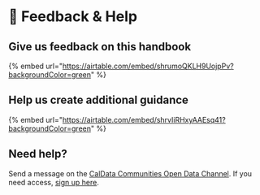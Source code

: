 # 📣 Feedback & Help

## Give us feedback on this handbook

{% embed url="https://airtable.com/embed/shrumoQKLH9UojpPv?backgroundColor=green" %}

## Help us create additional guidance

{% embed url="https://airtable.com/embed/shrvIiRHxyAAEsq41?backgroundColor=green" %}

## Need help?

Send a message on the [CalData Communities Open Data Channel](https://teams.microsoft.com/l/channel/19%3a037b34f454d94a9fa7f6aa964c052af4%40thread.tacv2/Open%20Data?groupId=0f45987a-e632-4e93-be66-ebfd6079e926\&tenantId=68a88534-151d-4e79-8046-09be7890656c). If you need access, [sign up here](https://forms.office.com/Pages/ResponsePage.aspx?id=NIWoaB0VeU6ARgm-eJBlbP8EsQ790KZKrhPJ1tkPH1JURjFWN1paMUtURFU5TFZOSjdTNVFZMkxEQi4u).
